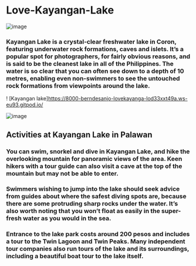 # Love-Kayangan-Lake
![image](https://user-images.githubusercontent.com/126774702/229324782-c7b592ad-8072-4227-b969-3afa44c1fb1d.png)
### Kayangan Lake is a crystal-clear freshwater lake in Coron, featuring underwater rock formations, caves and islets. It’s a popular spot for photographers, for fairly obvious reasons, and is said to be the cleanest lake in all of the Philippines. The water is so clear that you can often see down to a depth of 10 metres, enabling even non-swimmers to see the untouched rock formations from viewpoints around the lake.
! [Kayangan lake]https://8000-berndesanjo-lovekayanga-lod33xxt49a.ws-eu93.gitpod.io/

![image](https://user-images.githubusercontent.com/126774702/229325088-2774713e-4437-44e8-83f1-0a326d286271.png)
## Activities at Kayangan Lake in Palawan

### You can swim, snorkel and dive in Kayangan Lake, and hike the overlooking mountain for panoramic views of the area. Keen hikers with a tour guide can also visit a cave at the top of the mountain but may not be able to enter.

### Swimmers wishing to jump into the lake should seek advice from guides about where the safest diving spots are, because there are some protruding sharp rocks under the water. It’s also worth noting that you won’t float as easily in the super-fresh water as you would in the sea.

### Entrance to the lake park costs around 200 pesos and includes a tour to the Twin Lagoon and Twin Peaks. Many independent tour companies also run tours of the lake and its surroundings, including a beautiful boat tour to the lake itself.
